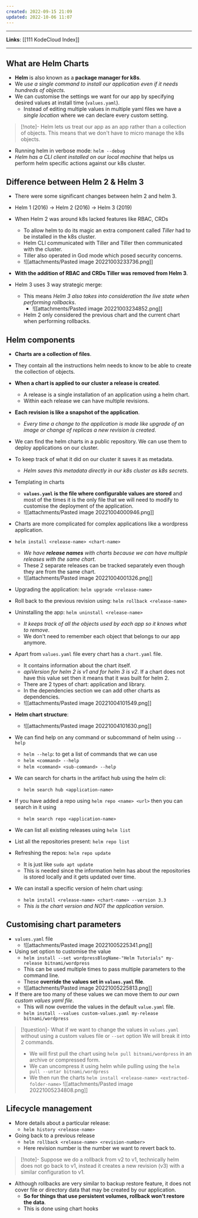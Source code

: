 ```yaml
---
created: 2022-09-15 21:09
updated: 2022-10-06 11:07
---
```

---
**Links**: [[111 KodeCloud Index]]

---
## What are Helm Charts
- **Helm** is also known as a **package manager for k8s**.
- We *use a single command to install our application even if it needs hundreds of objects*.
- We can customise the settings we want for our app by specifying desired values at install time (`values.yaml`).
	- Instead of editing multiple values in multiple yaml files we have a *single location* where we can declare every custom setting.

> [!note]- Helm lets us treat our app as an app rather than a collection of objects.
> This means that we don't have to micro manage the k8s objects.

- Running helm in verbose mode: `helm --debug`
- *Helm has a CLI client installed on our local machine* that helps us perform helm specific actions against our k8s cluster.

## Difference between Helm 2 & Helm 3
- There were some significant changes between helm 2 and helm 3.
- Helm 1 (2016) -> Helm 2 (2016) -> Helm 3 (2019)
- When Helm 2 was around k8s lacked features like RBAC, CRDs
	- To allow helm to do its magic an extra component called *Tiller* had to be installed in the k8s cluster.
	- Helm CLI communicated with Tiller and Tiller then communicated with the cluster.
	- Tiller also operated in God mode which posed security concerns.
	- ![[attachments/Pasted image 20221003233736.png]]

- **With the addition of RBAC and CRDs Tiller was removed from Helm 3**.

- Helm 3 uses 3 way strategic merge: 
	- This means *Helm 3 also takes into consideration the live state when performing rollbacks*.
		- ![[attachments/Pasted image 20221003234852.png]]
	- Helm 2 only considered the previous chart and the current chart when performing rollbacks.

## Helm components
- **Charts are a collection of files**. 
- They contain all the instructions helm needs to know to be able to create the collection of objects.

- **When a chart is applied to our cluster a release is created**.
	- A release is a single installation of an application using a helm chart.
	- Within each release we can have multiple revisions.

- **Each revision is like a snapshot of the application**. 
	- *Every time a change to the application is made like upgrade of an image or change of replicas a new revision is created*.
- We can find the helm charts in a public repository. We can use them to deploy applications on our cluster.
- To keep track of what it did on our cluster it saves it as metadata.
	- *Helm saves this metadata directly in our k8s cluster as k8s secrets*.

- Templating in charts
	- **`values.yaml` is the file where configurable values are stored** and most of the times it is the only file that we will need to modify to customise the deployment of the application.
	- ![[attachments/Pasted image 20221004000946.png]]

- Charts are more complicated for complex applications like a wordpress application.
- `helm install <release-name> <chart-name>` 
	- *We have **release names** with charts because we can have multiple releases with the same chart*.
	- These 2 separate releases can be tracked separately even though they are from the same chart.
	- ![[attachments/Pasted image 20221004001326.png]]

- Upgrading the application: `helm upgrade <release-name>`
- Roll back to the previous revision using: `helm rollback <release-name>`
- Uninstalling the app: `helm uninstall <release-name>`
	- *It keeps track of all the objects used by each app so it knows what to remove*.
	- We don't need to remember each object that belongs to our app anymore.

- Apart from `values.yaml` file every chart has a `chart.yaml` file. 
	- It contains information about the chart itself.
	- *apiVersion for helm 2 is v1 and for helm 3 is v2*. If a chart does not have this value set then it means that it was built for helm 2.
	- There are 2 types of chart: application and library.
	- In the dependencies section we can add other charts as dependencies.
	- ![[attachments/Pasted image 20221004101549.png]]

- **Helm chart structure**:
	- ![[attachments/Pasted image 20221004101630.png]]

- We can find help on any command or subcommand of helm using `--help`
	- `helm --help`: to get a list of commands that we can use
	- `helm <command> --help`
	- `helm <command> <sub-command> --help`

- We can search for charts in the artifact hub using the helm cli:
	- `helm search hub <application-name>`
- If you have added a repo using `helm repo <name> <url>` then you can search in it using
	- `helm search repo <application-name>`

- We can list all existing releases using `helm list`
- List all the repositories present: `helm repo list`
- Refreshing the repos: `helm repo update`
	- It is just like `sudo apt update`
	- This is needed since the information helm has about the repositories is stored locally and it gets updated over time.

- We can install a specific version of helm chart using: 
	- `helm install <release-name> <chart-name> --version 3.3`
	- *This is the chart version and NOT the application version*.

## Customising chart parameters
- `values.yaml` file
	- ![[attachments/Pasted image 20221005225341.png]]
- Using set option to customise the value
	- `helm install --set wordpressBlogName-"Helm Tutorials" my-release bitnami/wordpress`
	- This can be used multiple times to pass multiple parameters to the command line.
	- These **override the values set in `values.yaml` file**.
	- ![[attachments/Pasted image 20221005225813.png]]
- If there are too many of these values we can move them to *our own custom values yaml file*.
	- This will now override the values in the default `value.yaml` file.
	- `helm install --values custom-values.yaml my-release bitnami/wordpress`

> [!question]- What if we want to change the values in `values.yaml` without using a custom values file or `--set` option
> We will break it into 2 commands.
> - We will first pull the chart using `helm pull bitnami/wordpress` in an archive or compressed form.
> - We can uncompress it using helm while pulling using the `helm pull --untar bitnami/wordpress`
> - We then run the charts `helm install <release-name> <extracted-folder-name>`
> ![[attachments/Pasted image 20221005234808.png]]

## Lifecycle management
- More details about a particular release:
	- `helm history <release-name>`
- Going back to a previous release
	- `helm rollback <release-name> <revision-number>`
	- Here revision number is the number we want to revert back to.

> [!note]- Suppose we do a rollback from v2 to v1, technically helm does not go back to v1, instead it creates a new revision (v3) with a similar configuration to v1.

- Although rollbacks are very similar to backup restore feature, it does not cover file or directory data that may be created by our application.
	- **So for things that use persistent volumes, rollback won't restore the data**. 
	- This is done using chart hooks